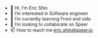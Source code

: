- 👋 Hi, I’m Eric Shin
- 👀 I’m interested in Software engineer
- 🌱 I’m currently learning Front end side
- 💞️ I’m looking to collaborate on Speer
- 📫 How to reach me eric.shin@speer.io

<!---
eshin-at-speer/eshin-at-speer is a ✨ special ✨ repository because its `README.md` (this file) appears on your GitHub profile.
You can click the Preview link to take a look at your changes.
--->
